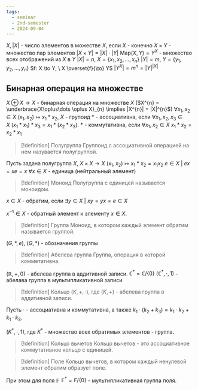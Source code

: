 ```yaml
---
tags:
  - seminar
  - 2nd-semester
  - 2024-09-04
---
```

$X, |X|$ - число элементов в можестве $X$, если $X$ - конечно
$X\times Y$ - множество пар элементов 
$|X\times Y| = |X| \cdot |Y|$ 
$\mathrm{Map}(X, Y) = Y^{X}$ - множество всех отображений из $X$ в $Y$
$|X| = n, \ X = \{ x_{1}, x_{2}, \dots, x_{n} \}$
$|Y| = m, \ Y = \{ y_{1}, y_{2}, \dots, y_{n} \}$
$f: X \to Y, \ X \overset{f}{\to} Y$
$|Y^{X}| = m^{n} = |Y|^{|X|}$

## Бинарная операция на множестве

$X \oplus X \to X$ - бинарная операция на множестве $X$
($X^{n} = \underbrace{X\oplus\dots \oplus X}_{n} \implies |X^{n}| = |X|^{n}$)
$\forall x_{1},x_{2} \in X \ (x_{1},x_{2}) \mapsto x_{1} * x_{2}$, $X$ - групоид
$*$ - ассоциативна, если $\forall x_{1}, x_{2}, x_{3} \in X \ (x_{1} *x_{1}) *x_{3} = x_{1} *(x_{2} *x_{3})$.
$*$ - коммутативна, если $\forall x_{1},x_{2} \in X \ x_{1}*x_{2} = x_{2}*x_{1}$

> [!definition] Полугруппа
> Группоид с ассоциативной операцией на нем назувается полугруппой.

Пусть задана полугруппа $X$, 
$X\times X \to X$
$(x_{1},x_{2}) \mapsto x_{1} * x_{2} = x_{1}x_{2}$
$e \in X \ | \ ex = xe = x \ \forall x \in X$ - единица (нейтральный элемент)

> [!definition] Моноид
> Полугруппа с единицей называется моноидом.

$x \in X$ - обратим, если $\exists y \in X \ | \ xy =yx = e \in X$

$x^{-1} \in X$ - обратный  элемент к элементу $x \in X$.

> [!definition] Группа
> Моноид, в котором каждый элемент обратим называется группой.

$(G,*,e), \ (G,*)$ - обозначения группы

> [!definition] Абелева группа
> Группа, операция в которой комметативна.

$(\mathbb{R},+,0)$ - абелева группа в аддитивной записи.
$\mathbb{C}^{*} = \mathbb{C} / \{ 0 \}$
$(\mathbb{C}^{*}, \cdot, 1)$ - абелава группа в мультипликативной записи

> [!definition] Кольцо
> $(K,+,\cdot)$, где $(K, +)$ - абелева группа в аддитивной записи.

Пусть $\cdot$ - ассоциативна и коммутативна, а также $k_{1}\cdot(k_{2}+k_{3}) = k_{1}\cdot k_{2} + k_{1}\cdot k_{3}$.

$(K^{*},\cdot,1)$, где $K^{*}$ - множество всех обратимых элементов - группа.

> [!definition] Кольцо вычетов
> Кольцо вычетов - это ассоциативное коммутативное кольцо с единицей.

> [!definition] Поле
> Кольцо вычетов, в котором каждый ненулевой элемент обратим образует поле.

При этом для поля $\mathbb{F}$ $\mathbb{F}^{*} = F / \{ 0 \}$ - мультипликативная группа поля.
